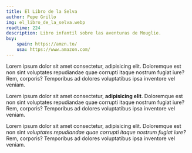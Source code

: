 ```yaml
---
title: El Libro de la Selva
author: Pepe Grillo
img: el_libro_de_la_selva.webp
readtime: 224
description: Libro infantil sobre las aventuras de Mouglie.
buy:
    spain: https://amzn.to/
    usa: https://www.amazon.com/
---
```


Lorem ipsum dolor sit amet consectetur, adipisicing elit. Doloremque est non sint voluptates repudiandae quae corrupti itaque nostrum fugiat iure? Rem, corporis? Temporibus ad dolores voluptatibus ipsa inventore vel veniam.

Lorem ipsum dolor sit amet consectetur, **adipisicing elit**. Doloremque est non sint voluptates repudiandae quae corrupti itaque nostrum fugiat iure? Rem, corporis? Temporibus ad dolores voluptatibus ipsa inventore vel veniam.

Lorem ipsum dolor sit amet consectetur, adipisicing elit. Doloremque est non sint *voluptates repudiandae quae corrupti itaque nostrum fugiat iure?* Rem, corporis? Temporibus ad dolores voluptatibus ipsa inventore vel veniam.